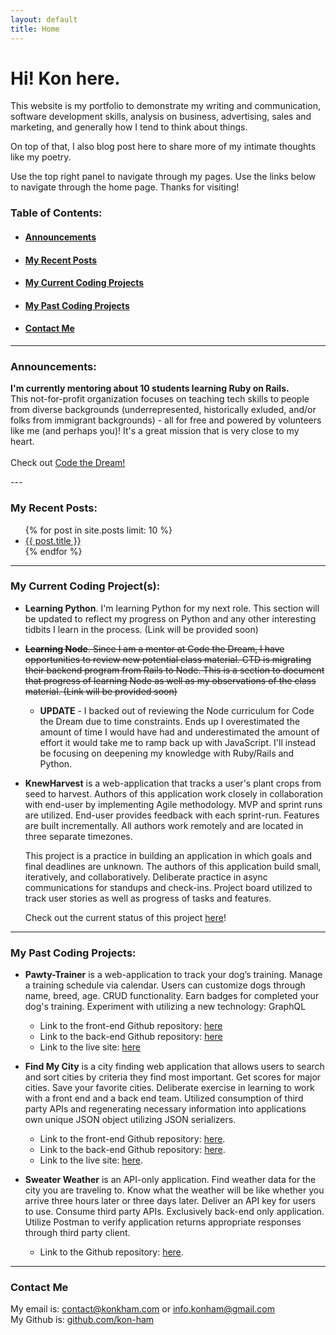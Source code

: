 ```yaml
---
layout: default
title: Home
---
```


# Hi! Kon here.

This website is my portfolio to demonstrate my writing and communication, software development skills, analysis on business, advertising, sales and marketing, and generally how I tend to think about things.

On top of that, I also blog post here to share more of my intimate thoughts like my poetry.

Use the top right panel to navigate through my pages. Use the links below to navigate through the home page. Thanks for visiting!

### Table of Contents: 

 - #### [Announcements](#announcements-link) 
 - #### [My Recent Posts](#my-recent-posts-link) 
 - #### [My Current Coding Projects](#my-current-coding-projects-link)
 - #### [My Past Coding Projects](#my-past-coding-projects-link) 
 - #### [Contact Me](#contact-me-link)

---

### Announcements: <a name="announcements-link"></a>

<p class="message">
<strong>I'm currently mentoring about 10 students learning Ruby on Rails.</strong><br>This not-for-profit organization focuses on teaching tech skills to people from diverse backgrounds (underrepresented, historically exluded, and/or folks from immigrant backgrounds) - all for free and powered by volunteers like me (and perhaps you)! It's a great mission that is very close to my heart.<br><br>Check out <a href="https://codethedream.org">Code the Dream!</a>
</p>
---

### My Recent Posts: <a name="my-recent-posts-link"></a>
<ul>
  {% for post in site.posts limit: 10 %}
  <li>
      <a href="{{ post.url }}">{{ post.title }}</a>
        <!-- <time  datetime="{{ post.date | date_to_xmlschema }}"  class="post-date">{{ post.date | date_to_string }}</time> -->
        <!-- {{ post.content | truncatewords: 120 }} -->
  </li>
  {% endfor %}
</ul>

---

### My Current Coding Project(s): <a name="my-current-coding-projects-link"></a>

 - **Learning Python**. I'm learning Python for my next role. This section will be updated to reflect my progress on Python and any other interesting tidbits I learn in the process. (Link will be provided soon)

 - ~~**Learning Node**. Since I am a mentor at Code the Dream, I have opportunities to review new potential class material. CTD is migrating their backend program from Rails to Node. This is a section to document that progress of learning Node as well as my observations of the class material. (Link will be provided soon)~~
 
    - **UPDATE** - I backed out of reviewing the Node curriculum for Code the Dream due to time constraints. Ends up I overestimated the amount of time I would have had and underestimated the amount of effort it would take me to ramp back up with JavaScript. I'll instead be focusing on deepening my knowledge with Ruby/Rails and Python.

 - **KnewHarvest** is a web-application that tracks a user's plant crops from seed to harvest. Authors of this application work closely in collaboration with end-user by implementing Agile methodology. MVP and sprint runs are utilized. End-user provides feedback with each sprint-run. Features are built incrementally. All authors work remotely and are located in three separate timezones. 

    This project is a practice in building an application in which goals and final deadlines are unknown. The authors of this application build small, iteratively, and collaboratively. Deliberate practice in async communications for standups and check-ins. Project board utilized to track user stories as well as progress of tasks and features. 

    Check out the current status of this project [here](https://github.com/wdk3)!

---

### My Past Coding Projects: <a name="my-past-coding-projects-link"></a>

 - **Pawty-Trainer** is a web-application to track your dog’s training. Manage a training schedule via calendar. Users can customize dogs through name, breed, age. CRUD functionality. Earn badges for completed your dog's training. Experiment with utilizing a new technology: GraphQL

    - Link to the front-end Github repository: [here](https://github.com/Pawty-Trainer/pawty-trainer)
    - Link to the back-end Github repository: [here](https://github.com/Pawty-Trainer/pawty-trainer-api)
    - Link to the live site: [here](https://pawty-trainer.github.io/pawty-trainer)

 - **Find My City** is a city finding web application that allows users to search and sort cities by criteria they find most important. Get scores for major cities. Save your favorite cities. Deliberate exercise in learning to work with a front end and a back end team. Utilized consumption of third party APIs and regenerating necessary information into applications own unique JSON object utilizing JSON serializers. 

	 - Link to the front-end Github repository:  [here](https://github.com/NoahZinter/find_my_city_fe).  
     - Link to the back-end Github repository:  [here](https://github.com/NoahZinter/find_my_city_be).
     - Link to the live site:    [here](https://helpmefindmycity.herokuapp.com).  
     
 - **Sweater Weather** is an API-only application. Find weather data for the city you are traveling to. Know what the weather will be like whether you arrive three hours later or three days later. Deliver an API key for users to use. Consume third party APIs. Exclusively back-end only application. Utilize Postman to verify application returns appropriate responses through third party client. 

	- Link to the Github repository: [here](https://github.com/kon-ham/sweater_weather).

---

### Contact Me <a name="contact-me-link"></a>
My email is: [contact@konkham.com](mailto:contact@konkham.com) or [info.konham@gmail.com](mailto:info.konham@gmail.com)    
My Github is: [github.com/kon-ham](https://github.com/kon-ham)